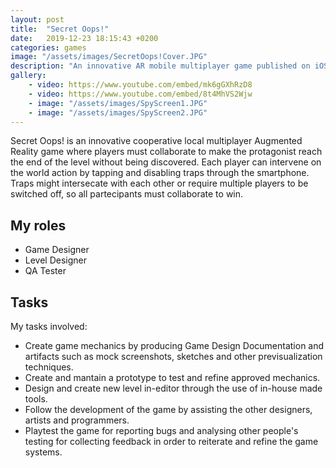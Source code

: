 ```yaml
---
layout: post
title:  "Secret Oops!"
date:   2019-12-23 18:15:43 +0200
categories: games
image: "/assets/images/SecretOops!Cover.JPG"
description: "An innovative AR mobile multiplayer game published on iOS devices"
gallery:
    - video: https://www.youtube.com/embed/mk6gGXhRzD8
    - video: https://www.youtube.com/embed/8t4MhVS2Wjw
    - image: "/assets/images/SpyScreen1.JPG"
    - image: "/assets/images/SpyScreen2.JPG"
---
```


Secret Oops! is an innovative cooperative local multiplayer Augmented Reality game where players must collaborate to make the protagonist reach the end of the level without being discovered. Each player can intervene on the world action by tapping and disabling traps through the smartphone. Traps might intersecate with each other or require multiple players to be switched off, so all partecipants must collaborate to win.

## My roles

- Game Designer
- Level Designer
- QA Tester

## Tasks

My tasks involved:
- Create game mechanics by producing Game Design Documentation and artifacts such as mock screenshots, sketches and other previsualization techniques.
- Create and mantain a prototype to test and refine approved mechanics.
- Design and create new level in-editor through the use of in-house made tools.
- Follow the development of the game by assisting the other designers, artists and programmers.
- Playtest the game for reporting bugs and analysing other people's testing for collecting feedback in order to reiterate and refine the game systems.
